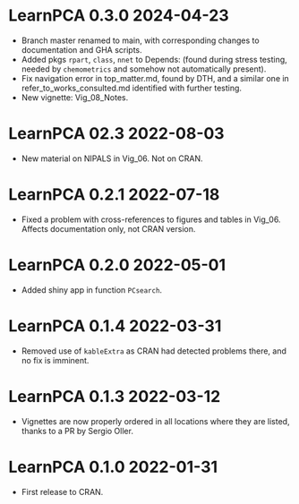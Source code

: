# LearnPCA 0.3.0 2024-04-23
* Branch master renamed to main, with corresponding changes to documentation and GHA scripts.
* Added pkgs `rpart`, `class`, `nnet` to Depends: (found during stress testing, needed by `chemometrics` and somehow not automatically present).
* Fix navigation error in top_matter.md, found by DTH, and a similar one in refer_to_works_consulted.md identified with further testing.
* New vignette: Vig_08_Notes.

# LearnPCA 02.3 2022-08-03
* New material on NIPALS in Vig_06.  Not on CRAN.

# LearnPCA 0.2.1 2022-07-18
* Fixed a problem with cross-references to figures and tables in Vig_06. Affects documentation only, not CRAN version.

# LearnPCA 0.2.0 2022-05-01
* Added shiny app in function `PCsearch`.

# LearnPCA 0.1.4 2022-03-31
* Removed use of `kableExtra` as CRAN had detected problems there, and no fix is imminent.

# LearnPCA 0.1.3 2022-03-12
* Vignettes are now properly ordered in all locations where they are listed, thanks to a PR by Sergio Oller.

# LearnPCA 0.1.0 2022-01-31
* First release to CRAN.

